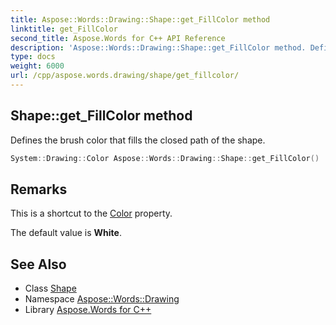 ```yaml
---
title: Aspose::Words::Drawing::Shape::get_FillColor method
linktitle: get_FillColor
second_title: Aspose.Words for C++ API Reference
description: 'Aspose::Words::Drawing::Shape::get_FillColor method. Defines the brush color that fills the closed path of the shape in C++.'
type: docs
weight: 6000
url: /cpp/aspose.words.drawing/shape/get_fillcolor/
---
```

## Shape::get_FillColor method


Defines the brush color that fills the closed path of the shape.

```cpp
System::Drawing::Color Aspose::Words::Drawing::Shape::get_FillColor()
```

## Remarks


This is a shortcut to the [Color](../../fill/get_color/) property.

The default value is **White**. 
## See Also

* Class [Shape](../)
* Namespace [Aspose::Words::Drawing](../../)
* Library [Aspose.Words for C++](../../../)
